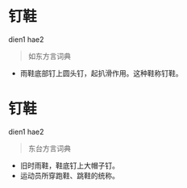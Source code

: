 # 钉鞋
dien1 hae2
> 如东方言词典
- 雨鞋底部钉上圆头钉，起扒滑作用。这种鞋称钉鞋。

# 钉鞋
dien1 hae2
> 东台方言词典
- 旧时雨鞋，鞋底钉上大帽子钉。
- 运动员所穿跑鞋、跳鞋的统称。
